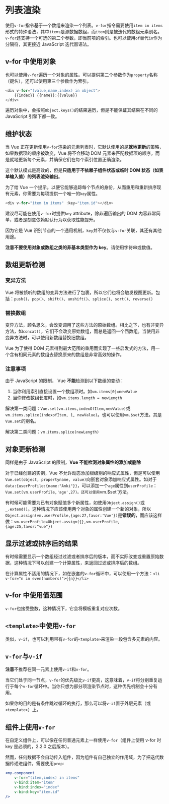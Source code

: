 # 列表渲染

使用`v-for`指令基于一个数组来渲染一个列表。`v-for`指令需要使用`item in items`形式的特殊语法，其中`items`是源数据数组，而`item`则是被迭代的数组元素别名。`v-for`还支持一个可选的第二个参数，即当前项的索引。也可以使用`of`替代`in`作为分隔符，其更接近 JavaScript 迭代器语法。

## v-for 中使用对象

也可以使用`v-for`遍历一个对象的属性。可以提供第二个参数作为`property`名称（键名），还可以使用第三个参数作为索引。
```js
<div v-for="(value,name,index) in object">
    {{index}} {{name}}:{{value}}
</div>
```
遍历对象中，会按照`Object.keys()`的结果遍历，但是不能保证其结果在不同的 JavaScript 引擎下都一致。

## 维护状态

当 Vue 正在更新使用`v-for`渲染的元素列表时，它默认使用的是**就地更新**的策略，如果数据项的顺序被改变，Vue 将不会移动 DOM 元素来匹配数据项的顺序，而是就地更新每个元素，并确保它们在每个索引位置正确渲染。

这个默认模式是高效的，但是**只适用于不依赖子组件状态或临时 DOM 状态（如表单输入值）的列表渲染输出**。

为了给 Vue 一个提示。以便它能够追踪每个节点的身份，从而重用和重新排序现有元素，你需要为每项提供一个唯一的`key`属性。
```js
<div v-for="item in items" :key="item.id"></div>
```

建议尽可能在使用`v-for`时提供`key` attribute，除非遍历输出的 DOM 内容非常简单，或者是刻意依赖默认行为以获取性能提升。

因为它是 Vue 识别节点的一个通用机制，`key`并不仅仅与`v-for`关联，其还有其他用途。

**注意不要使用对象或数组之类的非基本类型作为 key**。请使用字符串或数值。

## 数组更新检测

### 变异方法

Vue 将被侦听的数组的变异方法进行了包裹，所以它们也将会触发视图更新。包括：`push()`、`pop()`、`shift()`、`unshift()`、`splice()`、`sort()`、`reverse()`

### 替换数组

变异方法，顾名思义，会改变调用了这些方法的原始数组。相比之下，也有非变异方法，如`concat()`，它们不会改变原始数组，而总是返回一个西数组。当使用非变异方法时，可以使用新数组替换旧数组。

Vue 为了使得 DOM 元素得到最大范围的重用而实现了一些启发式的方法，用一个含有相同元素的数组去替换原来的数组是非常高效的操作。

### 注意事项

由于 JavaScript 的限制， Vue **不能**检测到以下数组的变动：
1. 当你利用索引直接设置一个数组项时。如`vm.items[0]=newValue`
2. 当你修改数组长度时，如`vm.items.length = newLength`

解决第一类问题：`Vue.set(vm.items,indexOfItem,newValue)`或`vm.items.splice(indexofItem, 1, newValue)`。也可以使用`vm.$set`方法。其是`Vue.set`的别名。

解决第二类问题：`vm.items.splice(newLength)`

## 对象更新检测

同样是由于 JavaScript 的限制，**Vue 不能检测对象属性的添加或删除**

对于已经创建的实例，Vue 不允许动态添加根级别的响应式属性，但是可以使用`Vue.set(object, propertyname, value)`向嵌套对象添加响应式属性。如对于`data:{userProfile:{name:"Anki"}}`，可以添加一个`age`属性到`userProfile`：`Vue.set(vm.userProfile,'age',27)。还可以使用`vm.$set`方法。

有时候可能需要为已有对象赋值多个新属性，如使用`Object.assign()`或`_.extend()`。这种情况下应该使用两个对象的属性创建一个新的对象，所以`Object.assign(vm.userProfile,{age:27,favor:'Vue'})`是**错误的**，而应该这样做：`vm.userProfile=Object.assign({},vm.userProfile,{age:25,favor:"vue"})`

## 显示过滤或排序后的结果

有时候需要显示一个数组经过过滤或者排序后的版本，而不实际改变或重置原始数据，这种情况下可以创建一个计算属性，来返回过滤或排序后的数组。

在计算属性不适用的情况下，如在嵌套的`v-for`循环中，可以使用一个方法：`<li v-for="n in even(numbers)">{{n}}</li>`

## v-for 中使用值范围

`v-for`也接受整数，这种情况下，它会将模板重复对应次数。

## `<template>`中使用`v-for`

类似，`v-if`，也可以利用带有`v-for`的`<template>`来渲染一段包含多元素的内容。

## `v-for`与`v-if`

**注意**不推荐在同一元素上使用`v-if`和`v-for`。

当它们处于同一节点，`v-for`的优先级比`v-if`更高，这意味着，`v-if`将分别重复运行于每个`v-for`循环中。当你只想为部分项渲染节点时，这种优先机制会十分有用。

如果你的目的是有条件跳过循环的执行，那么可以将`v-if`置于外层元素（或`<template>`）上。

## 组件上使用`v-for`

在自定义组件上，可以像在任何普通元素上一样使用`v-for`（组件上使用 v-for 时 key 是必须的，2.2.0 之后版本）。

然而，任何数据不会自动传入组件，因为组件有自己独立的作用域，为了把迭代数据传递进组件，需要使用`prop`:
```jsx
<my-component 
    v-for="(item,index) in items"
    v-bind:item="item"
    v-bind:index="index"
    v-bind:key="item.id"
/>
```